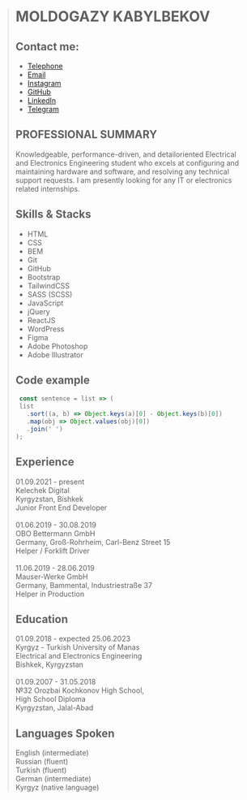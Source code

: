 > # MOLDOGAZY KABYLBEKOV
> 
> ## Contact me:
> - [Telephone](491637912826 'Telephone')
> - [Email](mailto:moldogazy.kabylbekov.kk@gmail.com)
> - [Instagram](https://instagram.com/kazy_kaby1bek0v 'Instagram' )
> - [GitHub](https://github.com/MOLDOGAZY/ 'GitHub')
> - [LinkedIn](https://www.linkedin.com/in/moldogazy/ 'LinkedIn')
> - [Telegram](https://t.me/kazy_kaby1bek0v 'Telegram')
>
>
> ## PROFESSIONAL SUMMARY
> Knowledgeable, performance-driven, and detailoriented Electrical and Electronics Engineering
> student who excels at configuring and maintaining
> hardware and software, and resolving any technical
> support requests. I am presently looking for any IT
> or electronics related internships.
> 
> ## Skills & Stacks
> - HTML
> - CSS
> - BEM
> - Git
> - GitHub
> - Bootstrap
> - TailwindCSS
> - SASS (SCSS)
> - JavaScript
> - jQuery
> - ReactJS
> - WordPress
> - Figma
> - Adobe Photoshop
> - Adobe Illustrator
> 
> ##  Code example
> ```js
>  const sentence = list => (
>  list
>    .sort((a, b) => Object.keys(a)[0] - Object.keys(b)[0])
>    .map(obj => Object.values(obj)[0])
>    .join(' ')
>); 
>```
> ## Experience
> 01.09.2021 - present \
> Kelechek Digital \
> Kyrgyzstan, Bishkek \
> Junior Front End Developer \
>\
> 01.06.2019 - 30.08.2019 \
> OBO Bettermann GmbH \
> Germany, Groß-Rohrheim, Carl-Benz Street 15 \
> Helper / Forklift Driver \
>\
> 11.06.2019 - 28.06.2019 \
> Mauser-Werke GmbH \
> Germany, Bammental, Industriestraße 37 \
> Helper in Production
> 
> ## Education
> 01.09.2018 - expected 25.06.2023 \
> Kyrgyz - Turkish University of Manas \
> Electrical and Electronics Engineering \
> Bishkek, Kyrgyzstan \
>\
> 01.09.2007 - 31.05.2018 \
> №32 Orozbai Kochkonov High School, \
> High School Diploma \
> Kyrgyzstan, Jalal-Abad
> 
> ## Languages Spoken
> English (intermediate) \
> Russian (fluent) \
> Turkish (fluent) \
> German (intermediate) \
> Kyrgyz (native language)
